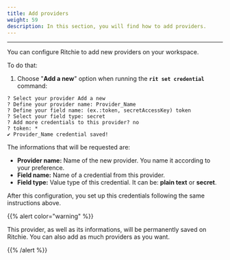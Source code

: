 ```yaml
---
title: Add providers
weight: 59
description: In this section, you will find how to add providers.
---
```


---

You can configure Ritchie to add new providers on your workspace. 

To do that: 
1. Choose "**Add a new**" option when running the **`rit set credential`** command:   

```text
? Select your provider Add a new
? Define your provider name: Provider_Name
? Define your field name: (ex.:token, secretAccessKey) token
? Select your field type: secret
? Add more credentials to this provider? no
? token: *
✔ Provider_Name credential saved!
```

The informations that will be requested are: 

* **Provider name:** Name of the new provider. You name it according to your preference.
* **Field name:** Name of a credential from this provider. 
* **Field type:** Value type of this credential. It can be: **plain text** or **secret**. 

After this configuration, you set up this credentials following the same instructions above. 

{{% alert color="warning" %}}

This provider, as well as its informations, will be permanently saved on Ritchie. You can also add as much providers as you want. 

{{% /alert %}}
